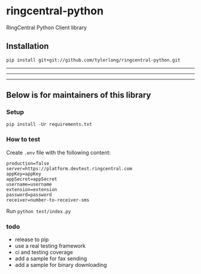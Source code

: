 # ringcentral-python

RingCentral Python Client library


## Installation

```
pip install git+git://github.com/tylerlong/ringcentral-python.git
```

---

---

---


## Below is for maintainers of this library

### Setup

```
pip install -Ur requirements.txt
```


### How to test

Create `.env` file with the following content:

```
production=false
server=https://platform.devtest.ringcentral.com
appKey=appKey
appSecret=appSecret
username=username
extension=extension
password=password
receiver=number-to-receiver-sms
```

Run `python test/index.py`



### todo

- release to pip
- use a real testing framework
- ci and testing coverage
- add a sample for fax sending
- add a sample for binary downloading
